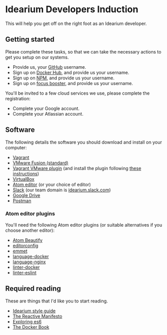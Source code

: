 # Idearium Developers Induction

This will help you get off on the right foot as an Idearium developer.

## Getting started

Please complete these tasks, so that we can take the necessary actions to get you setup on our systems.

- Provide us, your [GitHub](https://github.com/) username.
- Sign up on [Docker Hub](https://hub.docker.com/), and provide us your username.
- Sign up on [NPM](https://www.npmjs.com/signup), and provide us your username.
- Sign up on [focus booster](https://www.focusboosterapp.com/), and provide us your username.

You'll be invited to a few cloud services we use, please complete the registration:

- Complete your Google account.
- Complete your Atlassian account.

## Software

The following details the software you should download and install on your computer:

- [Vagrant](https://www.vagrantup.com/)
- [VMware Fusion (standard)](https://www.vmware.com/products/fusion/fusion-evaluation.html)
- [Vagrant VMware plugin](https://www.vagrantup.com/docs/vmware/installation.html) (and install the plugin following [these instructions](https://www.vagrantup.com/docs/vmware/installation.html))
- [VirtualBox](https://www.virtualbox.org/)
- [Atom editor](https://atom.io/) (or your choice of editor)
- [Slack](https://slack.com/downloads/osx) (our team domain is [idearium.slack.com](https://idearium.slack.com))
- [Google Drive](https://www.google.com.au/drive/)
- [Postman](https://www.getpostman.com/)

### Atom editor plugins

You'll need the following Atom editor plugins (or suitable alternatives if you choose another editor):

- [Atom Beautify](https://atom.io/packages/atom-beautify)
- [editorconfig](https://atom.io/packages/editorconfig)
- [emmet](https://atom.io/packages/emmet)
- [language-docker](https://atom.io/packages/language-docker)
- [language-nginx](https://atom.io/packages/language-nginx)
- [linter-docker](https://atom.io/packages/linter-docker)
- [linter-eslint](https://atom.io/packages/linter-eslint)

## Required reading

These are things that I'd like you to start reading.

- [Idearium style guide](./style-guide)
- [The Reactive Manifesto](http://www.reactivemanifesto.org/)
- [Exploring es6](http://exploringjs.com/es6/index.html)
- [The Docker Book](https://www.dropbox.com/s/3ghghh0x2h3tl3i/TheDockerBook.epub?dl=0)
